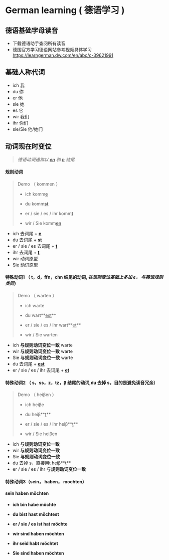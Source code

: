 # German learning ( 德语学习 )

## 德语基础字母读音

- 下载德语助手查阅所有读音
- 德国官方学习德语网站参考视频具体学习  https://learngerman.dw.com/en/abc/c-39621991

## 基础人称代词

- ich    我
- du   你
- er    他
- sie   她
- es    它
- wir   我们
- ihr     你们
- sie/Sie    他/她们

## 动词现在时变位

> *德语动词通常以 <u>**en**</u> 和 **<u>n</u>** 结尾*

#### 规则动词

> Demo （ kommen ）
>
> - ich                                       komm<u>**e**</u>
>
> - du                                        komm<u>**st**</u>
> - er /  sie / es  /  ihr              komm<u>**t**</u>
> - wir / Sie                               komm<u>**en**</u>

- ich                               去词尾    +  <u>**e**</u>
- du                                去词尾    +  <u>**st**</u>
- er /  sie / es                去词尾    +  <u>**t**</u>
- ihr                               去词尾    +  <u>**t**</u>
- wir                              动词原型
- Sie                              动词原型

#### 特殊动词1 （ t，d，ffn，chn 结尾的动词, *在规则变位基础上多加 e， 与英语规则类同*）

> Demo （ warten ）
>
> - ich                                       warte
>
> - du                                        wart**<u>est</u>**
> - er /  sie / es  /  ihr              wart**<u>et</u>**
> - wir / Sie                               warten

- ich                                  **与规则动词变位一致**  warte
- wir                                 **与规则动词变位一致**  warte
- Sie                                 **与规则动词变位一致**  warte
- du                                 去词尾    +  <u>**est**</u>
- er /  sie / es / ihr         去词尾    +  <u>**et**</u>

#### 特殊动词2 （ s，ss，z，tz，β  结尾的动词,du 去掉 s，目的是避免读音冗余）

> Demo （ heiβen ）
>
> - ich                                       heiβe
>
> - du                                        heiβ**<u>t</u>**
> - er /  sie / es  /  ihr              heiβ**<u>t</u>**
> - wir / Sie                               heiβen

- ich                                  **与规则动词变位一致**
- wir                                 **与规则动词变位一致**
- Sie                                 **与规则动词变位一致** 
- du                                 去掉 s，直接用t   heiβ**<u>t</u>**
- er /  sie / es / ihr         **与规则动词变位一致**

#### 特殊动词3（sein， haben， mochten）

####               			 	**sein**                           **haben           	  möchten**  

- **ich  							bin   								habe   							möchte**  

- **du  						    bist   								hast  							 möchtest**  

- **er / sie / es  		     ist    								hat    								möchte** 

- **wir  						sind   							  haben  							möchten** 

- **ihr  						seid   							  habt	   							möchtet**  

- **Sie  						sind   							  haben   							möchten**  
